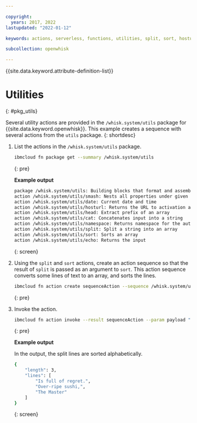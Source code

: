 ```yaml
---

copyright:
  years: 2017, 2022
lastupdated: "2022-01-12"

keywords: actions, serverless, functions, utilities, split, sort, hosturl, date, head, echo, cat, smash

subcollection: openwhisk

---
```


{{site.data.keyword.attribute-definition-list}}


# Utilities
{: #pkg_utils}

Several utility actions are provided in the `/whisk.system/utils` package for {{site.data.keyword.openwhisk}}. This example creates a sequence with several actions from the `utils` package.
{: shortdesc}

1. List the actions in the `/whisk.system/utils` package.

    ```sh
    ibmcloud fn package get --summary /whisk.system/utils
    ```
    {: pre}

    **Example output**

    ```sh
    package /whisk.system/utils: Building blocks that format and assemble data
    action /whisk.system/utils/smash: Nests all properties under given property
    action /whisk.system/utils/date: Current date and time
    action /whisk.system/utils/hosturl: Returns the URL to activation an action or trigger
    action /whisk.system/utils/head: Extract prefix of an array
    action /whisk.system/utils/cat: Concatenates input into a string
    action /whisk.system/utils/namespace: Returns namespace for the authorization key used to invoke this action
    action /whisk.system/utils/split: Split a string into an array
    action /whisk.system/utils/sort: Sorts an array
    action /whisk.system/utils/echo: Returns the input
    ```
    {: screen}

2. Using the `split` and `sort` actions, create an action sequence so that the result of `split` is passed as an argument to `sort`. This action sequence converts some lines of text to an array, and sorts the lines.

    ```sh
    ibmcloud fn action create sequenceAction --sequence /whisk.system/utils/split,/whisk.system/utils/sort
    ```
    {: pre}

3. Invoke the action.

    ```sh
    ibmcloud fn action invoke --result sequenceAction --param payload "Over-ripe sushi,\nThe Master\nIs full of regret."
    ```
    {: pre}

    **Example output**

    In the output, the split lines are sorted alphabetically.

    ```sh
    {
        "length": 3,
        "lines": [
            "Is full of regret.",
            "Over-ripe sushi,",
            "The Master"
        ]
    }
    ```
    {: screen}



